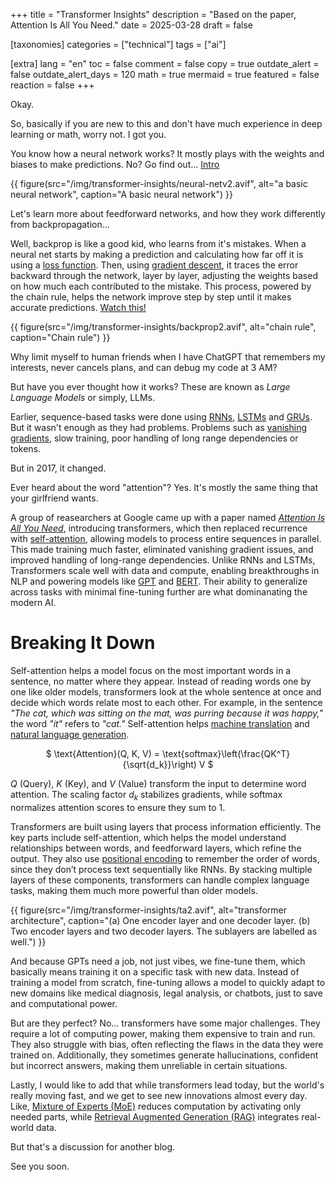 +++
title = "Transformer Insights"
description = "Based on the paper, Attention Is All You Need."
date = 2025-03-28
draft = false

[taxonomies]
categories = ["technical"]
tags = ["ai"]

[extra]
lang = "en"
toc = false
comment = false
copy = true
outdate_alert = false
outdate_alert_days = 120
math = true
mermaid = true
featured = false
reaction = false
+++

Okay.

So, basically if you are new to this and don't have much experience in deep learning or math, worry not. I got you.

You know how a neural network works? It mostly plays with the weights and biases to make predictions. No? Go find out... [Intro](https://www.youtube.com/watch?v=aircAruvnKk&list=PLZHQObOWTQDNU6R1_67000Dx_ZCJB-3pi&ab_channel=3Blue1Brown)

{{ figure(src="/img/transformer-insights/neural-netv2.avif", alt="a basic neural network", caption="A basic neural network") }}

Let's learn more about feedforward networks, and how they work differently from backpropagation...

Well, backprop is like a good kid, who learns from it's mistakes. When a neural net starts by making a prediction and calculating how far off it is using a [loss function](https://en.wikipedia.org/wiki/Loss_function#:~:text=In%20mathematical%20optimization%20and%20decision,cost%22%20associated%20with%20the%20event.). Then, using [gradient descent](https://www.youtube.com/watch?v=IHZwWFHWa-w&ab_channel=3Blue1Brown), it traces the error backward through the network, layer by layer, adjusting the weights based on how much each contributed to the mistake. This process, powered by the chain rule, helps the network improve step by step until it makes accurate predictions. [Watch this!](https://www.youtube.com/watch?v=Ilg3gGewQ5U&list=PLZHQObOWTQDNU6R1_67000Dx_ZCJB-3pi&index=3&ab_channel=3Blue1Brown)

{{ figure(src="/img/transformer-insights/backprop2.avif", alt="chain rule", caption="Chain rule") }}

Why limit myself to human friends when I have ChatGPT that remembers my interests, never cancels plans, and can debug my code at 3 AM?

But have you ever thought how it works? These are known as *Large Language Models* or simply, LLMs.

Earlier, sequence-based tasks were done using [RNNs](https://en.wikipedia.org/wiki/Recurrent_neural_network), [LSTMs](https://en.m.wikipedia.org/wiki/Long_short-term_memory) and [GRUs](https://en.wikipedia.org/wiki/Gated_recurrent_unit). But it wasn't enough as they had problems. Problems such as [vanishing gradients](https://en.wikipedia.org/wiki/Vanishing_gradient_problem), slow training, poor handling of long range dependencies or tokens.

But in 2017, it changed.

Ever heard about the word "attention"? Yes. It's mostly the same thing that your girlfriend wants.

A group of reasearchers at Google came up with a paper named [*Attention Is All You Need*](/img/transformer-insights/aiayn.pdf), introducing transformers, which then replaced recurrence with [self-attention](https://en.wikipedia.org/wiki/Attention_(machine_learning)), allowing models to process entire sequences in parallel. This made training much faster, eliminated vanishing gradient issues, and improved handling of long-range dependencies. Unlike RNNs and LSTMs, Transformers scale well with data and compute, enabling breakthroughs in NLP and powering models like [GPT](https://en.wikipedia.org/wiki/Generative_pre-trained_transformer) and [BERT](https://en.wikipedia.org/wiki/BERT_(language_model)). Their ability to generalize across tasks with minimal fine-tuning further are what dominanating the modern AI.

# Breaking It Down

Self-attention helps a model focus on the most important words in a sentence, no matter where they appear. Instead of reading words one by one like older models, transformers look at the whole sentence at once and decide which words relate most to each other. For example, in the sentence *"The cat, which was sitting on the mat, was purring because it was happy,"* the word *"it"* refers to *"cat."* Self-attention helps [machine translation](https://en.wikipedia.org/wiki/Machine_translation) and [natural language generation](https://en.wikipedia.org/wiki/Natural_language_generation).

<p align="center"> $ \text{Attention}(Q, K, V) = \text{softmax}\left(\frac{QK^T}{\sqrt{d_k}}\right) V $ </p>

$Q$ (Query), $K$ (Key), and $V$ (Value) transform the input to determine word attention. The scaling factor $d_k$ stabilizes gradients, while softmax normalizes attention scores to ensure they sum to 1.

Transformers are built using layers that process information efficiently. The key parts include self-attention, which helps the model understand relationships between words, and feedforward layers, which refine the output. They also use [positional encoding](https://medium.com/@hunter-j-phillips/positional-encoding-7a93db4109e6) to remember the order of words, since they don’t process text sequentially like RNNs. By stacking multiple layers of these components, transformers can handle complex language tasks, making them much more powerful than older models.

{{ figure(src="/img/transformer-insights/ta2.avif", alt="transformer architecture", caption="(a) One encoder layer and one decoder layer. (b) Two encoder layers and two decoder layers. The sublayers are labelled as well.") }}

And because GPTs need a job, not just vibes, we fine-tune them, which basically means training it on a specific task with new data. Instead of training a model from scratch, fine-tuning allows a model to quickly adapt to new domains like medical diagnosis, legal analysis, or chatbots, just to save and computational power.

But are they perfect? No... transformers have some major challenges. They require a lot of computing power, making them expensive to train and run. They also struggle with bias, often reflecting the flaws in the data they were trained on. Additionally, they sometimes generate hallucinations, confident but incorrect answers, making them unreliable in certain situations. 

Lastly, I would like to add that while transformers lead today, but the world's really moving fast, and we get to see new innovations almost every day. Like, [Mixture of Experts (MoE)](https://en.wikipedia.org/wiki/Mixture_of_experts) reduces computation by activating only needed parts, while [Retrieval Augmented Generation (RAG)](https://en.wikipedia.org/wiki/Retrieval-augmented_generation) integrates real-world data.

But that's a discussion for another blog.

See you soon.
